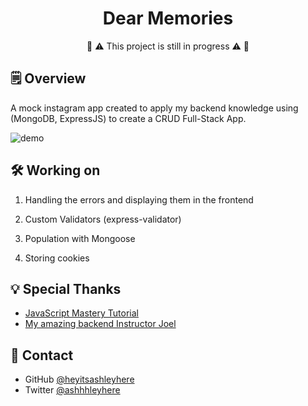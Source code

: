 <h1 align="center">
  Dear Memories
</h1>
<p align="center">
  🚨 ⚠️ This project is still in progress ⚠️ 🚨 
</p>

## 🗒️ Overview

A mock instagram app created to apply my backend knowledge using (MongoDB, ExpressJS) to create a CRUD Full-Stack App.

![demo](./client/src/images/demo.gif)


## 🛠 Working on

1. Handling the errors and displaying them in the frontend

2. Custom Validators (express-validator)

3. Population with Mongoose

4. Storing cookies

## 💡 Special Thanks
- [JavaScript Mastery Tutorial](https://www.youtube.com/watch?v=VsUzmlZfYNg)
- [My amazing backend Instructor Joel](https://github.com/Req)

## 📲 Contact

- GitHub [@heyitsashleyhere](https://github.com/heyitsashleyhere)
- Twitter [@ashhhleyhere](https://twitter.com/ashhhleyhere)
